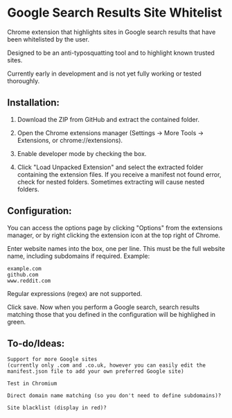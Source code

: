 # Google Search Results Site Whitelist
Chrome extension that highlights sites in Google search results that have been whitelisted by the user.

Designed to be an anti-typosquatting tool and to highlight known trusted sites.

Currently early in development and is not yet fully working or tested thoroughly.

## Installation:

1. Download the ZIP from GitHub and extract the contained folder.

2. Open the Chrome extensions manager (Settings -> More Tools -> Extensions, or chrome://extensions).

3. Enable developer mode by checking the box.

4. Click "Load Unpacked Extension" and select the extracted folder containing the extension files. If you receive a manifest not found error, check for nested folders. Sometimes extracting will cause nested folders.

## Configuration:

You can access the options page by clicking "Options" from the extensions manager, or by right clicking the extension icon at the top right of Chrome.

Enter website names into the box, one per line. This must be the full website name, including subdomains if required. Example:

    example.com
    github.com
    www.reddit.com
    
Regular expressions (regex) are not supported.
    
Click save. Now when you perform a Google search, search results matching those that you defined in the configuration will be highlighed in green.

## To-do/Ideas:

    Support for more Google sites
    (currently only .com and .co.uk, however you can easily edit the manifest.json file to add your own preferred Google site)
        
    Test in Chromium
    
    Direct domain name matching (so you don't need to define subdomains)?
    
    Site blacklist (display in red)?
